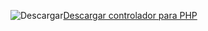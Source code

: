 ![Descargar](../ssms/media/download-icon.png)[Descargar controlador para PHP](../connect/php/download-drivers-php-sql-server.md)
